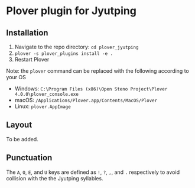 # Plover plugin for Jyutping

## Installation
1. Navigate to the repo directory: `cd plover_jyutping`
2. `plover -s plover_plugins install -e .`
3. Restart Plover

Note: the `plover` command can be replaced with the following according to your OS
* Windows: `C:\Program Files (x86)\Open Steno Project\Plover 4.0.0\plover_console.exe`
* macOS: `/Applications/Plover.app/Contents/MacOS/Plover`
* Linux: `plover.AppImage`

## Layout
To be added.

## Punctuation
The `A`, `O`, `E`, and `U` keys are defined as `!`, `?`, `,`, and `.` respectively to avoid collision with the the Jyutping syllables.

